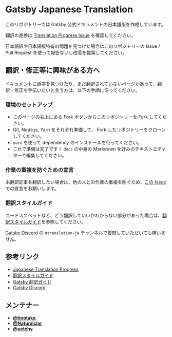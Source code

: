 # Gatsby Japanese Translation

このリポジトリーでは Gatsby 公式ドキュメントの日本語版を作成しています。

翻訳の進捗は [Translation Progress Issue](https://github.com/gatsbyjs/gatsby-ja/issues/1) を確認してください。

日本語訳や日本語版特有の問題を見つけた場合はこのリポジトリーの Issue / Pull Request を使って報告ないし改善を提案してください。

## 翻訳・修正等に興味がある方へ

ドキュメントに誤字を見つけたり、まだ翻訳されていないページがあって、翻訳・修正を手伝いたいと言う方は、以下の手順に沿ってください。

### 環境のセットアップ

- このページの右上にある Fork ボタンからこのリポジトリーを Fork してください。
- Git, Node.js, Yarn をそれぞれ準備して、 Fork したリポジトリーをクローンしてください。
- `yarn` を使って dependency のインストールを行ってください。
- これで準備は完了です！ `docs` の中身の Markdown を好みのテキストエディターで編集してください。

### 作業の重複を防ぐための宣言

未翻訳記事を翻訳したい場合は、他の人との作業の重複を防ぐため、[この Issue](https://github.com/gatsbyjs/gatsby-ja/issues/1) での宣言をお願いします。

### 翻訳スタイルガイド

コードスニペットなど、どう翻訳していいかわからない部分があった場合は、[翻訳スタイルガイド](/style-guide.md)を参照してください。

[Gatsby Discord](https://gatsby.dev/discord) の `#translation-ja` チャンネルで質問していただいても構いません。

## 参考リンク

- [Japanese Translation Progress](https://github.com/gatsbyjs/gatsby-ja/issues/1)
- [翻訳スタイルガイド](/style-guide.md)
- [Gatsby 翻訳ガイド](https://www.gatsbyjs.org/contributing/gatsby-docs-translation-guide/)
- [Gatsby Discord](https://gatsby.dev/discord)

## メンテナー

- [**@hirotaka**](https://github.com/hirotaka)
- [**@Naturalclar**](https://github.com/Naturalclar)
- [**@uetchy**](https://github.com/uetchy)
